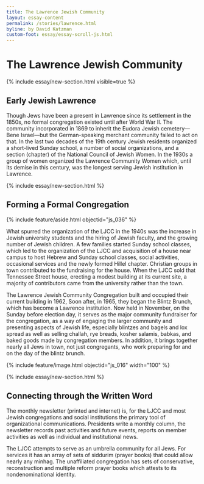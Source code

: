 ```yaml
---
title: The Lawrence Jewish Community
layout: essay-content
permalink: /stories/lawrence.html
byline: by David Katzman
custom-foot: essay/essay-scroll-js.html
---
```

<div class="row my-3" >
<div class="" markdown="1">

# The Lawrence Jewish Community

{% include essay/new-section.html visible=true %} 


## Early Jewish Lawrence 
Though Jews have been a present in Lawrence since its settlement in the 1850s, no formal congregation existed until after World War II.  The community incorporated in 1869 to inherit the Eudora Jewish cemetery—Bene Israel—but the German-speaking merchant community failed to act on that.  In the last two decades of the 19th century Jewish residents organized a short-lived Sunday school, a number of social organizations, and a section (chapter) of the National Council of Jewish Women. In the 1930s a group of women organized the Lawrence Community Women which, until its demise in this century, was the longest serving Jewish institution in Lawrence.

{% include essay/new-section.html %} 


## Forming a Formal Congregation

{% include feature/aside.html objectid="js_036" %}

What spurred the organization of the LJCC in the 1940s was the increase in Jewish university students and the hiring of Jewish faculty, and the growing number of Jewish children. A few families started Sunday school classes, which led to the organization of the LJCC and acquisition of a house near campus to host Hebrew and Sunday school classes, social activities, occasional services and the newly formed Hillel chapter. Christian groups in town contributed to the fundraising for the house. When the LJCC sold that Tennessee Street house, erecting a modest building at its current site, a majority of contributors came from the university rather than the town. 

The Lawrence Jewish Community Congregation built and occupied their current building in 1962,  Soon after, in 1965, they began the Blintz Brunch, which has become a Lawrence institution. Now held in November, on the Sunday before election day, it serves as the major community fundraiser for the congregation, as a way of engaging the larger community and presenting aspects of Jewish life, especially blintzes and bagels and lox spread as well as selling challah, rye breads, kosher salamis, babkas, and baked goods made by congregation members. In addition, it brings together nearly all Jews in town, not just congregants, who work preparing for and on the day of the blintz brunch. 

{% include feature/image.html objectid="js_016" width="100" %}

{% include essay/new-section.html %} 


## Connecting through the Written Word
The monthly newsletter (printed and internet) is, for the LJCC and most Jewish congregations and social institutions the primary tool of organizational communications. Presidents write a monthly column, the newsletter records past activities and future events, reports on member activities as well as individual and institutional news.

The LJCC attempts to serve as an umbrella community for all Jews. For services it has an array of sets of siddurim (prayer books) that could allow nearly any minhag. The unaffiliated congregation has sets of conservative, reconstruction and multiple reform prayer books which attests to its nondenominational identity.